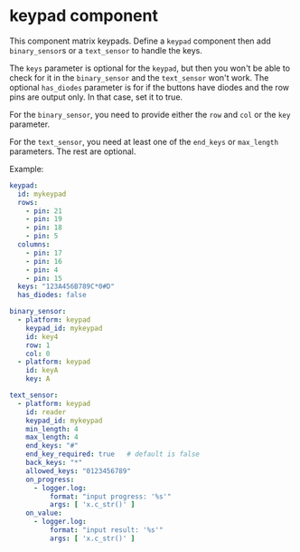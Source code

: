 # keypad component

This component matrix keypads.  Define a `keypad` component then add `binary_sensor`s or a `text_sensor` to handle the keys.

The `keys` parameter is optional for the `keypad`, but then you won't be able to check for it in the `binary_sensor`
and the `text_sensor` won't work.
The optional `has_diodes` parameter is for if the buttons have diodes and the row pins are output only. In that case, set it to true.

For the `binary_sensor`, you need to provide either the `row` and `col` or the `key` parameter.

For the `text_sensor`, you need at least one of the `end_keys` or `max_length` parameters.  The rest are optional.

Example:
```yaml
keypad:
  id: mykeypad
  rows:
    - pin: 21
    - pin: 19
    - pin: 18
    - pin: 5
  columns:
    - pin: 17
    - pin: 16
    - pin: 4
    - pin: 15
  keys: "123A456B789C*0#D"
  has_diodes: false

binary_sensor:
  - platform: keypad
    keypad_id: mykeypad
    id: key4
    row: 1
    col: 0
  - platform: keypad
    id: keyA
    key: A

text_sensor:
  - platform: keypad
    id: reader
    keypad_id: mykeypad
    min_length: 4
    max_length: 4
    end_keys: "#"
    end_key_required: true   # default is false
    back_keys: "*"
    allowed_keys: "0123456789"
    on_progress:
      - logger.log: 
          format: "input progress: '%s'"
          args: [ 'x.c_str()' ]
    on_value:
      - logger.log: 
          format: "input result: '%s'"
          args: [ 'x.c_str()' ]
```


